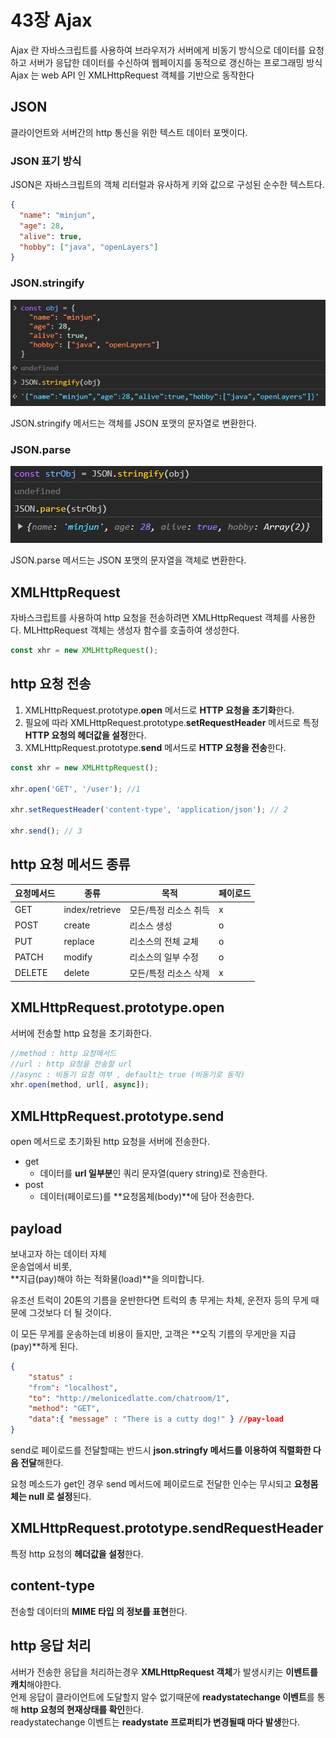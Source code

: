 # 43장 Ajax
Ajax 란 자바스크립트를 사용하여 브라우저가 서버에게 비동기 방식으로 데이터를 요청하고 서버가 응답한 데이터를 수신하여 웹페이지를 동적으로 갱신하는 프로그래밍 방식<br>
Ajax 는 web API 인 XMLHttpRequest 객체를 기반으로 동작한다

## JSON
클라이언트와 서버간의 http 통신을 위한 텍스트 데이터 포멧이다.

### JSON 표기 방식
JSON은 자바스크립트의 객체 리터럴과 유사하게 키와 값으로 구성된 순수한 텍스트다.
```json
{
  "name": "minjun",
  "age": 28, 
  "alive": true,
  "hobby": ["java", "openLayers"]
}
```
### JSON.stringify
![img.png](img.png)

JSON.stringify 메서드는 객체를 JSON 포맷의 문자열로 변환한다.
### JSON.parse
![img_1.png](img_1.png)

JSON.parse 메서드는 JSON 포맷의 문자열을 객체로 변환한다.


## XMLHttpRequest
자바스크립트를 사용하여 http 요청을 전송하려면 XMLHttpRequest 객체를 사용한다.
MLHttpRequest 객체는 생성자 함수를 호출하여 생성한다.

```javascript
const xhr = new XMLHttpRequest();
```

## http 요청 전송
1. XMLHttpRequest.prototype.**open** 메서드로 **HTTP 요청을 초기화**한다.
2. 필요에 따라 XMLHttpRequest.prototype.**setRequestHeader** 메서드로 특정 **HTTP 요청의 헤더값을 설정**한다.
3. XMLHttpRequest.prototype.**send** 메서드로 **HTTP 요청을 전송**한다.

```javascript
const xhr = new XMLHttpRequest();

xhr.open('GET', '/user'); //1

xhr.setRequestHeader('content-type', 'application/json'); // 2

xhr.send(); // 3
```

## http 요청 메서드 종류

|요청메서드| 종류      |목적                 | 페이로드 | 
|------ |--------------|---------------------|----|
|GET    |index/retrieve|모든/특정 리소스 취득|x|
|POST   |create        |리소스 생성          |o|
|PUT    |replace       |리소스의 전체 교체   |o|
|PATCH  |modify        |리소스의 일부 수정   |o|
|DELETE |delete        |모든/특정 리소스 삭제|x|


## XMLHttpRequest.prototype.open
서버에 전송할  http 요청을 초기화한다.
```javascript
//method : http 요청메서드
//url : http 요청을 전송할 url
//async : 비동기 요청 여부 , default는 true (비동기로 동작)
xhr.open(method, url[, async]); 
```

## XMLHttpRequest.prototype.send
open 메서드로 초기화된 http 요청을 서버에 전송한다.
- get 
    - 데이터를 **url 일부분**인 쿼리 문자열(query string)로 전송한다.
- post 
    - 데이터(페이로드)를 **요청몸체(body)**에 담아 전송한다.

## payload
보내고자 하는 데이터 자체<br>
운송업에서 비롯, <br>
**지급(pay)해야 하는 적화물(load)**을 의미합니다. 

유조선 트럭이 20톤의 기름을 운반한다면 트럭의 총 무게는 차체, 운전자 등의 무게 때문에 그것보다 더 될 것이다. 

이 모든 무게를 운송하는데 비용이 들지만, 
고객은 **오직 기름의 무게만을 지급(pay)**하게 된다.

```json
{
	"status" : 
	"from": "localhost",
	"to": "http://melonicedlatte.com/chatroom/1",
	"method": "GET",
	"data":{ "message" : "There is a cutty dog!" } //pay-load
}
```

send로 페이로드를 전달할때는 반드시 **json.stringfy 메서드를 이용하여 직렬화한 다음 전달**해한다.

요청 메소드가 get인 경우 send 메서드에 페이로드로 전달한 인수는 무시되고 **요청몸체는 null 로 설정**된다.


## XMLHttpRequest.prototype.sendRequestHeader
특정 http 요청의 **헤더값을 설정**한다.

## content-type
전송할 데이터의 **MIME 타입 의 정보를 표현**한다.

## http 응답 처리
서버가 전송한 응답을 처리하는경우 **XMLHttpRequest 객체**가 발생시키는 **이벤트를 캐치**해야한다.<br>
언제 응답이 클라이언트에 도달할지 알수 없기때문에 **readystatechange 이벤트**를 통해 **http 요청의 현재상태를 확인**한다.<br>
readystatechange 이벤트는 **readystate 프로퍼티가 변경될때 마다 발생**한다.



